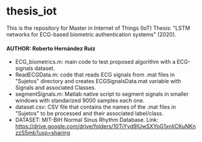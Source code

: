 # thesis_iot
This is the repository for Master in Internet of Things (IoT) Thesis: "LSTM networks for ECG-based biometric authentication systems" (2020).
#### AUTHOR: Roberto Hernández Ruiz

- ECG_biometrics.m: main code to test proposed algorithm with a ECG-signals dataset.
- ReadECGData.m: code that reads ECG signals from .mat files in "Sujetos" directory and creates ECGSignalsData.mat variable with Signals and associated Classes.
- segmentSignals.m: Matlab native script to segment signals in smaller windows with standarized 9000 samples each one.
- dataset.csv: CSV file that contains the names of the .mat files in "Sujetos" to be processed and their associated label/class.
- DATASET: MIT-BIH Normal Sinus Rhythm Database. Link: https://drive.google.com/drive/folders/10TjYyd9IUwSXYoG1xnIiCKuNKnzzS5mb?usp=sharing
